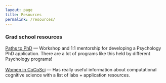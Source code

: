 ```yaml
---
layout: page
title: Resources
permalink: /resources/
---
```


### Grad school resources
<a href="https://psychology.stanford.edu/diversity/paths-phd" target="_blank" rel="noopener noreferrer">Paths to PhD</a> — Workshop and 1:1 mentorship for developing a Psychology PhD application. There are a lot of programs like this held by different Psychology programs!<br>
<br>
<a href="https://womenincocosci.com/index.html" target="_blank" rel="noopener noreferrer">Women in CoCoSci</a> — Has really useful information about computational cognitive science with a list of labs + application resources.